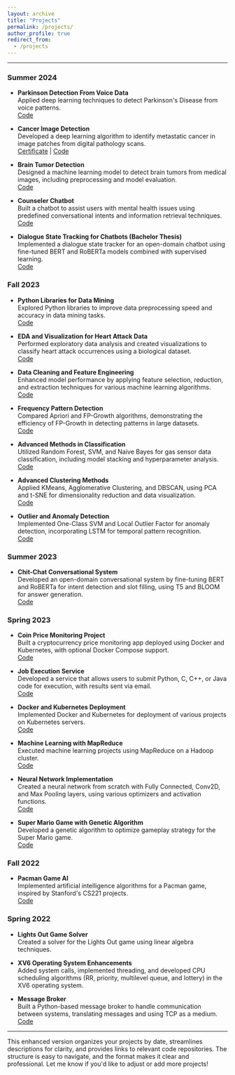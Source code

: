 ```yaml
---
layout: archive
title: "Projects"
permalink: /projects/
author_profile: true
redirect_from:
  - /projects
---
```

<hr>

### Summer 2024

- **Parkinson Detection From Voice Data**  
  Applied deep learning techniques to detect Parkinson's Disease from voice patterns.  
  [Code](https://github.com/Precioux/Parkinson-Detection-From-Voice-Data)

- **Cancer Image Detection**  
  Developed a deep learning algorithm to identify metastatic cancer in image patches from digital pathology scans.  
  [Certificate](https://courses.cognitiveclass.ai/certificates/eab14a5f70ef448386961ff1e2239338) | [Code](https://github.com/Precioux/Cancer-Image-Detection)

- **Brain Tumor Detection**  
  Designed a machine learning model to detect brain tumors from medical images, including preprocessing and model evaluation.  
  [Code](https://github.com/Precioux/Brain-Tumor-Detection)

- **Counseler Chatbot**  
  Built a chatbot to assist users with mental health issues using predefined conversational intents and information retrieval techniques.  
  [Code](https://github.com/Precioux/Counseler-Chatbot)

- **Dialogue State Tracking for Chatbots (Bachelor Thesis)**  
  Implemented a dialogue state tracker for an open-domain chatbot using fine-tuned BERT and RoBERTa models combined with supervised learning.  
  [Code](https://github.com/Precioux/Eunoia)

### Fall 2023

- **Python Libraries for Data Mining**  
  Explored Python libraries to improve data preprocessing speed and accuracy in data mining tasks.  
  [Code](https://github.com/Precioux/Data-Mining)

- **EDA and Visualization for Heart Attack Data**  
  Performed exploratory data analysis and created visualizations to classify heart attack occurrences using a biological dataset.  
  [Code](https://github.com/Precioux/Data-Mining)

- **Data Cleaning and Feature Engineering**  
  Enhanced model performance by applying feature selection, reduction, and extraction techniques for various machine learning algorithms.  
  [Code](https://github.com/Precioux/Data-Mining)

- **Frequency Pattern Detection**  
  Compared Apriori and FP-Growth algorithms, demonstrating the efficiency of FP-Growth in detecting patterns in large datasets.  
  [Code](https://github.com/Precioux/Data-Mining)

- **Advanced Methods in Classification**  
  Utilized Random Forest, SVM, and Naive Bayes for gas sensor data classification, including model stacking and hyperparameter analysis.  
  [Code](https://github.com/Precioux/Data-Mining)

- **Advanced Clustering Methods**  
  Applied KMeans, Agglomerative Clustering, and DBSCAN, using PCA and t-SNE for dimensionality reduction and data visualization.  
  [Code](https://github.com/Precioux/Data-Mining)

- **Outlier and Anomaly Detection**  
  Implemented One-Class SVM and Local Outlier Factor for anomaly detection, incorporating LSTM for temporal pattern recognition.  
  [Code](https://github.com/Precioux/Data-Mining)

### Summer 2023

- **Chit-Chat Conversational System**  
  Developed an open-domain conversational system by fine-tuning BERT and RoBERTa for intent detection and slot filling, using T5 and BLOOM for answer generation.  
  [Code](https://github.com/Precioux/NLU)

### Spring 2023

- **Coin Price Monitoring Project**  
  Built a cryptocurrency price monitoring app deployed using Docker and Kubernetes, with optional Docker Compose support.  
  [Code](https://github.com/Precioux/Coin-Price-Monitoring)

- **Job Execution Service**  
  Developed a service that allows users to submit Python, C, C++, or Java code for execution, with results sent via email.  
  [Code](https://github.com/Precioux/Cloud-Computing-Projects/tree/master/Project1)

- **Docker and Kubernetes Deployment**  
  Implemented Docker and Kubernetes for deployment of various projects on Kubernetes servers.  
  [Code](https://github.com/Precioux/Cloud-Computing-Projects/tree/master/Project2)

- **Machine Learning with MapReduce**  
  Executed machine learning projects using MapReduce on a Hadoop cluster.  
  [Code](https://github.com/Precioux/Cloud-Computing-Projects/tree/master/Project3)

- **Neural Network Implementation**  
  Created a neural network from scratch with Fully Connected, Conv2D, and Max Pooling layers, using various optimizers and activation functions.  
  [Code](https://github.com/Precioux/Computational-Intelligence-Projects/tree/master/NeuralNetworks)

- **Super Mario Game with Genetic Algorithm**  
  Developed a genetic algorithm to optimize gameplay strategy for the Super Mario game.  
  [Code](https://github.com/Precioux/Computational-Intelligence-Projects/tree/master/Genetics/CI_P3)

### Fall 2022

- **Pacman Game AI**  
  Implemented artificial intelligence algorithms for a Pacman game, inspired by Stanford's CS221 projects.  
  [Code](https://github.com/Precioux/Pacman)

### Spring 2022

- **Lights Out Game Solver**  
  Created a solver for the Lights Out game using linear algebra techniques.

- **XV6 Operating System Enhancements**  
  Added system calls, implemented threading, and developed CPU scheduling algorithms (RR, priority, multilevel queue, and lottery) in the XV6 operating system.

- **Message Broker**  
  Built a Python-based message broker to handle communication between systems, translating messages and using TCP as a medium.  
  [Code](https://github.com/Precioux/Message-Broker)

---

This enhanced version organizes your projects by date, streamlines descriptions for clarity, and provides links to relevant code repositories. The structure is easy to navigate, and the format makes it clear and professional. Let me know if you'd like to adjust or add more projects!
